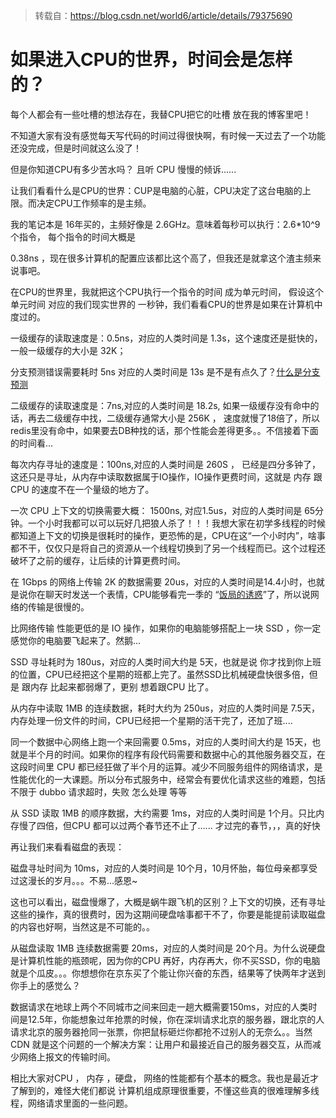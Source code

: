 > 转载自：https://blog.csdn.net/world6/article/details/79375690

# 如果进入CPU的世界，时间会是怎样的？

每个人都会有一些吐槽的想法存在，我替CPU把它的吐槽 放在我的博客里吧！

不知道大家有没有感觉每天写代码的时间过得很快啊，有时候一天过去了一个功能还没完成，但是时间就这么没了！

但是你知道CPU有多少苦水吗？ 且听 CPU 慢慢的倾诉......



让我们看看什么是CPU的世界：CUP是电脑的心脏，CPU决定了这台电脑的上限。而决定CPU工作频率的是主频。

我的笔记本是 16年买的，主频好像是 2.6GHz。意味着每秒可以执行：2.6*10^9 个指令， 每个指令的时间大概是

0.38ns ，现在很多计算机的配置应该都比这个高了，但我还是就拿这个渣主频来说事吧。



在CPU的世界里，我就把这个CPU执行一个指令的时间 成为单元时间， 假设这个单元时间 对应的我们现实世界的 一秒钟，我们看看CPU的世界是如果在计算机中度过的。



一级缓存的读取速度是：0.5ns，对应的人类时间是 1.3s，这个速度还是挺快的，一般一级缓存的大小是 32K；

分支预测错误需要耗时 5ns 对应的人类时间是 13s 是不是有点久了？[什么是分支预测](https://stackoverflow.com/questions/11227809/why-is-it-faster-to-process-a-sorted-array-than-an-unsorted-array)

二级缓存的读取速度是：7ns,对应的人类时间是 18.2s, 如果一级缓存没有命中的话，再去二级缓存中找，二级缓存通常大小是 256K ， 速度就慢了18倍了，所以redis里没有命中，如果要去DB种找的话，那个性能会差得更多。。不信接着下面的时间看... 



每次内存寻址的速度是：100ns,对应的人类时间是 260S ， 已经是四分多钟了，这还只是寻址，从内存中读取数据属于IO操作，IO操作更费时间，这就是 内存 跟 CPU 的速度不在一个量级的地方了。



一次 CPU 上下文的切换需要大概： 1500ns, 对应1.5us，对应的人类时间是 65分钟。一个小时我都可以可以玩好几把狼人杀了！！！我想大家在初学多线程的时候都知道上下文的切换是很耗时的操作，更恐怖的是，CPU在这“一个小时内”，啥事都不干，仅仅只是将自己的资源从一个线程切换到了另一个线程而已。这个过程还破坏了之前的缓存，让后续的计算更费时间。



在 1Gbps 的网络上传输 2K 的数据需要 20us，对应的人类时间是14.4小时，也就是说你在聊天时发送一个表情，CPU能够看完一季的 “[饭局的诱惑](http://v.qq.com/detail/6/65834.html)”了，所以说网络的传输是很慢的。



比网络传输 性能更低的是 IO 操作，如果你的电脑能够搭配上一块 SSD ，你一定感觉你的电脑要飞起来了。然鹅...



SSD 寻址耗时为 180us，对应的人类时间大约是 5天，也就是说 你才找到你上班的位置，CPU已经把这个星期的班都上完了。虽然SSD比机械硬盘快很多倍，但是 跟内存 比起来都弱爆了，更别 想着跟CPU 比了。



从内存中读取 1MB 的连续数据，耗时大约为 250us，对应的人类时间是 7.5天，内存处理一份文件的时间，CPU已经把一个星期的活干完了，还加了班....



同一个数据中心网络上跑一个来回需要 0.5ms，对应的人类时间大约是 15天，也就是半个月的时间。如果你的程序有段代码需要和数据中心的其他服务器交互，在这段时间里 CPU 都已经狂做了半个月的运算。减少不同服务组件的网络请求，是性能优化的一大课题。所以分布式服务中，经常会有要优化请求这些的难题，包括不限于 dubbo 请求超时，失败 怎么处理 等等



从 SSD 读取 1MB 的顺序数据，大约需要 1ms，对应的人类时间是 1个月。只比内存慢了四倍，但CPU 都可以过两个春节还不止了......  才过完的春节，，，真的好快



再让我们来看看磁盘的表现：

磁盘寻址时间为 10ms，对应的人类时间是 10个月，10月怀胎，每位母亲都享受过这漫长的岁月。。。不易...感恩~

这也可以看出，磁盘慢爆了，大概是蜗牛跟飞机的区别？上下文的切换，还有寻址这些的操作，真的很费时，因为这期间硬盘啥事都干不了，你要是能提前读取磁盘的内容也好啊，当然这是不可能的。。



从磁盘读取 1MB 连续数据需要 20ms，对应的人类时间是 20个月。为什么说硬盘是计算机性能的瓶颈呢，因为你的CPU 再好，内存再大，你不买SSD，你的电脑就是个瓜皮。。。你想想你在京东买了个能让你兴奋的东西，结果等了快两年才送到你手上的感觉么？



数据请求在地球上两个不同城市之间来回走一趟大概需要150ms，对应的人类时间是12.5年，你能想象过年抢票的时候，你在深圳请求北京的服务器，跟北京的人请求北京的服务器抢同一张票，你把鼠标砸烂你都抢不过别人的无奈么。。当然CDN 就是这个问题的一个解决方案：让用户和最接近自己的服务器交互，从而减少网络上报文的传输时间。



相比大家对CPU ， 内存 ，硬盘， 网络的性能都有个基本的概念。我也是最近才了解到的，难怪大佬们都说 计算机组成原理很重要，不懂这些真的很难理解多线程，网络请求里面的一些问题。